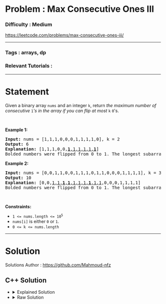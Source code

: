 # Problem : Max Consecutive Ones III

### Difficulty : **Medium**

https://leetcode.com/problems/max-consecutive-ones-iii/

---

### Tags : **arrays, dp**

### Relevant Tutorials :



---

# Statement

<p>Given a binary array <code>nums</code> and an integer <code>k</code>, return <em>the maximum number of consecutive </em><code>1</code><em>'s in the array if you can flip at most</em> <code>k</code> <code>0</code>'s.</p>

<p>&nbsp;</p>
<p><strong class="example">Example 1:</strong></p>

<pre><strong>Input:</strong> nums = [1,1,1,0,0,0,1,1,1,1,0], k = 2
<strong>Output:</strong> 6
<strong>Explanation:</strong> [1,1,1,0,0,<u><strong>1</strong>,1,1,1,1,<strong>1</strong></u>]
Bolded numbers were flipped from 0 to 1. The longest subarray is underlined.</pre>

<p><strong class="example">Example 2:</strong></p>

<pre><strong>Input:</strong> nums = [0,0,1,1,0,0,1,1,1,0,1,1,0,0,0,1,1,1,1], k = 3
<strong>Output:</strong> 10
<strong>Explanation:</strong> [0,0,<u>1,1,<strong>1</strong>,<strong>1</strong>,1,1,1,<strong>1</strong>,1,1</u>,0,0,0,1,1,1,1]
Bolded numbers were flipped from 0 to 1. The longest subarray is underlined.
</pre>

<p>&nbsp;</p>
<p><strong>Constraints:</strong></p>

<ul>
	<li><code>1 &lt;= nums.length &lt;= 10<sup>5</sup></code></li>
	<li><code>nums[i]</code> is either <code>0</code> or <code>1</code>.</li>
	<li><code>0 &lt;= k &lt;= nums.length</code></li>
</ul>


---

# Solution 

Solutions Author : https://github.com/Mahmoud-nfz

## C++ Solution

<ul>
<li>

<details>
    <summary>Explained Solution</summary>

```cpp
class Solution {
public:
    int longestOnes(vector<int>& nums, int k) {
        // This vector will store the indices of all zeros in the array
        vector<int> zeros;
        // This will keep track of the index in the zeros vector
        int zidx = 0;
        
        // Loop through the array and record the indices of zeros
        for(int i = 0; i < nums.size(); i++) {
            if(nums[i] == 0)
                zeros.push_back(i);
        }

        // Count of zeros that have been flipped
        int zerosChanged = 0;
        // Two pointers defining the current window of 1s potentially including some flipped 0s
        int l = 0, r = 0;
        // This will store the maximum number of consecutive ones found
        int ans = 0;
        
        // Main loop through the array
        while(r < nums.size()) {
            // Update the answer each iteration to ensure it includes cases where the loop ends without another update
            ans = max(ans, r - l);
            
            if(nums[r] == 1) {
                // If current number is 1, just expand the right end of the window
                r++;
            } else { // If current number is 0
                if(zerosChanged < k) {
                    // If we have not exhausted our quota of flips
                    r++; // Expand the window
                    zerosChanged++; // Use up one of our allowed flips
                } else { 
                    // If we have exhausted our flips
                    r++; // Still expand the window
                    // Move the left end of the window to one past the oldest zero in the current window
                    l = zeros[zidx] + 1;
                    // Move to the next zero in the list
                    zidx++; 
                }
            }
        }

        // Final check to update the answer in case the longest sequence is at the end of the array
        ans = max(ans, r - l);

        // Return the maximum length found
        return ans;
    }
};

```
</details>
</li>

<li>
<details>
    <summary>Raw Solution</summary>

```cpp
class Solution {
public:
    int longestOnes(vector<int>& nums, int k) {
        vector<int> zeros;
        int zidx = 0;
        for(int i = 0; i < nums.size(); i++) {
            if(nums[i] == 0)
                zeros.push_back(i);
        }
        int zerosChanged = 0;
        int l = 0, r = 0;
        int ans = 0;
        while(r < nums.size()) {
            ans = max(ans, r - l);
            if(nums[r] == 1) {
                r++;
            } else { 
                if(zerosChanged < k) {
                    r++; 
                    zerosChanged++; 
                } else { 
                    r++; 
                    l = zeros[zidx] + 1;
                    zidx++; 
                }
            }
        }
        ans = max(ans, r - l);
        return ans;
    }
};
```
</details>
</li>
</ul>
